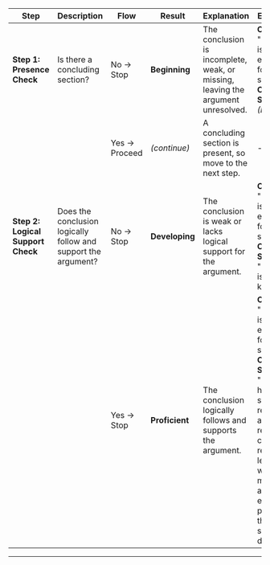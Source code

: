 | **Step**                   | **Description**                                            | **Flow**       | **Result**     | **Explanation**                                                                                                                   | **Examples**                                                                                                             | **Justification**                                                                                                                                     |
|----------------------------|------------------------------------------------------------|---------------|----------------|-----------------------------------------------------------------------------------------------------------------------------------|--------------------------------------------------------------------------------------------------------------------------|-------------------------------------------------------------------------------------------------------------------------------------------------------|
| **Step 1: Presence Check**    | Is there a concluding section?                              | No → Stop      | **Beginning**  | The conclusion is incomplete, weak, or missing, leaving the argument unresolved.                                                 | **Claim**: "Recess is essential for students."<br/>**Closing Section**: *(None)*                                         | Without a conclusion, the argument remains open-ended and lacks a sense of resolution.                                                                |
|                            |                                                            | Yes → Proceed  | *(continue)*   | A concluding section is present, so move to the next step.                                                                       | -                                                                                                                        | -                                                                                                                                                     |
| **Step 2: Logical Support Check** | Does the conclusion logically follow and support the argument? | No → Stop      | **Developing** | The conclusion is weak or lacks logical support for the argument.                                                                | **Claim**: "Recess is essential for students."<br/>**Closing Section**: "Recess is nice for kids."                        | This brief statement fails to connect back to or reinforce the claim about recess being essential.                                                   |
|                            |                                                            | Yes → Stop     | **Proficient** | The conclusion logically follows and supports the argument.                                                                      | **Claim**: "Recess is essential for students."<br/>**Closing Section**: "Recess helps students recharge and return to class ready to learn, which makes it an essential part of the school day." | The conclusion reiterates how recess benefits students (recharging), linking directly to the original claim, thus providing coherence.                |

---
